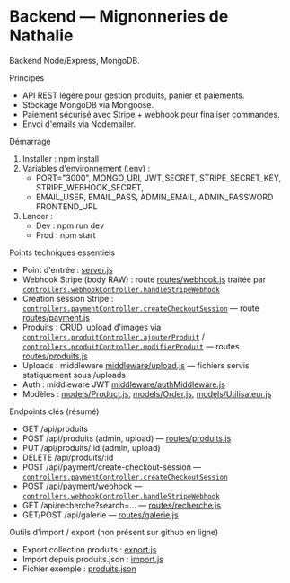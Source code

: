 # Backend — Mignonneries de Nathalie

Backend Node/Express, MongoDB.

Principes

- API REST légère pour gestion produits, panier et paiements.
- Stockage MongoDB via Mongoose.
- Paiement sécurisé avec Stripe + webhook pour finaliser commandes.
- Envoi d'emails via Nodemailer.

Démarrage

1. Installer : npm install
2. Variables d'environnement (.env) :
   - PORT="3000", MONGO_URI, JWT_SECRET, STRIPE_SECRET_KEY, STRIPE_WEBHOOK_SECRET,
   - EMAIL_USER, EMAIL_PASS, ADMIN_EMAIL, ADMIN_PASSWORD FRONTEND_URL
3. Lancer :
   - Dev : npm run dev
   - Prod : npm start

Points techniques essentiels

- Point d'entrée : [server.js](server.js)
- Webhook Stripe (body RAW) : route [routes/webhook.js](routes/webhook.js) traitée par [`controllers.webhookController.handleStripeWebhook`](controllers/webhookController.js)
- Création session Stripe : [`controllers.paymentController.createCheckoutSession`](controllers/paymentController.js) — route [routes/payment.js](routes/payment.js)
- Produits : CRUD, upload d'images via [`controllers.produitController.ajouterProduit`](controllers/produitController.js) / [`controllers.produitController.modifierProduit`](controllers/produitController.js) — routes [routes/produits.js](routes/produits.js)
- Uploads : middleware [middleware/upload.js](middleware/upload.js) — fichiers servis statiquement sous /uploads
- Auth : middleware JWT [middleware/authMiddleware.js](middleware/authMiddleware.js)
- Modèles : [models/Product.js](models/Product.js), [models/Order.js](models/Order.js), [models/Utilisateur.js](models/Utilisateur.js)

Endpoints clés (résumé)

- GET /api/produits
- POST /api/produits (admin, upload) — [routes/produits.js](routes/produits.js)
- PUT /api/produits/:id (admin, upload)
- DELETE /api/produits/:id
- POST /api/payment/create-checkout-session — [`controllers.paymentController.createCheckoutSession`](controllers/paymentController.js)
- POST /api/payment/webhook — [`controllers.webhookController.handleStripeWebhook`](controllers/webhookController.js)
- GET /api/recherche?search=... — [routes/recherche.js](routes/recherche.js)
- GET/POST /api/galerie — [routes/galerie.js](routes/galerie.js)

Outils d'import / export
(non présent sur github en ligne)

- Export collection produits : [export.js](export.js)
- Import depuis produits.json : [import.js](import.js)
- Fichier exemple : [produits.json](produits.json)
